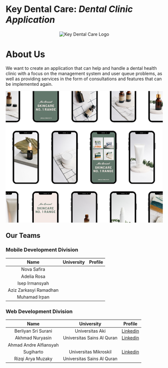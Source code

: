 # Key Dental Care: _Dental Clinic Application_
<p align="center"><img align="center" src="https://github.com/Fantasticten/.github/blob/main/profile/banner.png" alt="Key Dental Care Logo"/></p>

# About Us
We want to create an application that can help and handle a dental health clinic with a focus on the management system and user queue problems, as well as providing services in the form of consultations and features that can be implemented again.

<p align="center"><img align="center" src="https://github.com/Fantasticten/.github/blob/main/profile/mockup.png" /></p>


## Our Teams
### Mobile Development Division
| Name | University | Profile |
|:----:|:----------:|:-------:|
|Nova Safira|||
|Adelia Rosa|||
|Isep Irmansyah|||
|Aziz Zarkasyi Ramadhan|||
|Muhamad Irpan|||

### Web Development Division
| Name | University | Profile |
|:----:|:----------:|:-------:|
|Berliyan Sri Surani|Universitas Aki|[Linkedin](https://www.linkedin.com/in/berliyan-sri-surani-3bb540267/?utm_source=share&utm_campaign=share_via&utm_content=profile&utm_medium=ios_app)|
|Akhmad Nuryasin|Universitas Sains Al Quran|[Linkedin](https://www.linkedin.com/in/akhmad-nuryasin-3378121b7/?utm_source=share&utm_campaign=share_via&utm_content=profile&utm_medium=android_app)|
|Ahmad Andre Alfiansyah|||
|Sugiharto|Universitas Mikroskil|[Linkedin](https://www.linkedin.com/in/sugiharto-19064a211/)|
|Rizqi Arya Muzaky|Universitas Sains Al Quran||




<!--

**Here are some ideas to get you started:**

🙋‍♀️ A short introduction - what is your organization all about?
🌈 Contribution guidelines - how can the community get involved?
👩‍💻 Useful resources - where can the community find your docs? Is there anything else the community should know?
🍿 Fun facts - what does your team eat for breakfast?
🧙 Remember, you can do mighty things with the power of [Markdown](https://docs.github.com/github/writing-on-github/getting-started-with-writing-and-formatting-on-github/basic-writing-and-formatting-syntax)
-->
